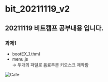 # bit_20211119_v2

## 20211119 비트캠프 공부내용 입니다.

### 과제1
* bootEX_1.thml
* menu.js</br>
-> 두개의 파일로 음료주문 키오스크 제작함</br>

![Cafe](https://user-images.githubusercontent.com/53399043/143214338-6100a7a7-4b89-4499-9799-94a0a765c388.PNG)
